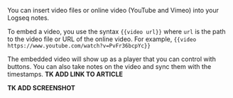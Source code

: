 You can insert video files or online video (YouTube and Vimeo) into your Logseq notes.

To embed a video, you use the syntax `{{video url}}` where `url` is the path to the video file or URL of the online video. For example, `{{video https://www.youtube.com/watch?v=PvFr36bcpYc}}`

The embedded video will show up as a player that you can control with buttons. You can also take notes on the video and sync them with the timestamps. **TK ADD LINK TO ARTICLE**

**TK ADD SCREENSHOT**